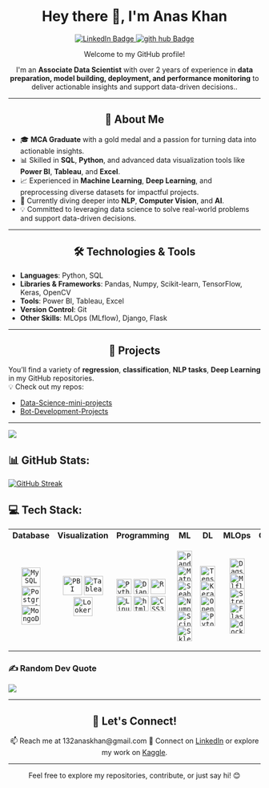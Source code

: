 <h1 align='center'> Hey there 👋, I'm Anas Khan</h1>

<p align="center">
  <a href="https://linkedin.com/in/mohammed-anas-khan-ab91531a4">
    <img src="https://img.shields.io/badge/-LinkedIn-0e76a8?style=flat-square&logo=Linkedin&logoColor=white" alt="LinkedIn Badge">
  </a>
  <a href="https://www.kaggle.com/fiq423ubf">
    <img src="https://img.shields.io/badge/-Kaggle-20beff?style=flat-square&logo=Kaggle&logoColor=white" alt ="gith hub Badge">
  </a>
</p>

<p align="center">Welcome to my GitHub profile! </p>
<p align="center">
  I'm an <strong>Associate Data Scientist</strong> with over 2 years of experience in <strong>data preparation, model building, deployment, and performance monitoring</strong> to deliver actionable insights and support data-driven decisions..

    
</p>


---

<h2 align="center">🌟 About Me</h2>

- 🎓 **MCA Graduate** with a gold medal and a passion for turning data into actionable insights.  
- 📊 Skilled in **SQL**, **Python**, and advanced data visualization tools like **Power BI**, **Tableau**, and **Excel**.  
- 📈 Experienced in **Machine Learning**, **Deep Learning**, and preprocessing diverse datasets for impactful projects.  
- 🤖 Currently diving deeper into **NLP**, **Computer Vision**, and **AI**.  
- 💡 Committed to leveraging data science to solve real-world problems and support data-driven decisions.  

---

<h2 align="center">🛠️ Technologies & Tools</h2>

- **Languages**: Python, SQL  
- **Libraries & Frameworks**: Pandas, Numpy, Scikit-learn, TensorFlow, Keras, OpenCV  
- **Tools**: Power BI, Tableau, Excel  
- **Version Control**: Git  
- **Other Skills**: MLOps (MLflow), Django, Flask  

---

<h2 align="center">📂 Projects</h2>

You’ll find a variety of **regression**, **classification**, **NLP tasks**, **Deep Learning** in my GitHub repositories.  
💡 Check out my repos:  
- [Data-Science-mini-projects](https://github.com/Makorg123/DataScience_Mini_Projects)  
- [Bot-Development-Projects](https://github.com/Makorg123/Bot-Development-Projects)  

---





[![](https://visitcount.itsvg.in/api?id=Makorg123&icon=5&color=0)](https://visitcount.itsvg.in)


## 📊 GitHub Stats:
[![GitHub Streak](https://streak-stats.demolab.com?user=Makorg123)](https://git.io/streak-stats)



## 💻 Tech Stack:

<table>
  <tr>
    <td align="center"><b>Database</b></td>
    <td align="center"><b>Visualization</b></td>
    <td align="center"><b>Programming</b>
    <td align="center"><b>ML</b></td>
    <td align="center"><b>DL</b></td>
    <td align="center"><b>MLOps</b></td>
    <td align="center"><b>Others</b></td>
  </tr>
  <tr>
    <td align="center">
      <code><img height = "38" src ='https://profilinator.rishav.dev/skills-assets/mysql-original-wordmark.svg' alt = 'MySQL'></code>
      <code><img height = "38" src ='https://profilinator.rishav.dev/skills-assets/postgresql-original-wordmark.svg' alt = 'Postgresql'></code> 
      <code><img height = "38" src ='https://profilinator.rishav.dev/skills-assets/mongodb-original-wordmark.svg' alt = 'MongoDB'></code>
    </td>
    <td align="center">
       <code><img height = "38" src ='https://profilinator.rishav.dev/skills-assets/powerbi.png' alt = 'PBI'></code>
       <code><img height = "38" src ='https://profilinator.rishav.dev/skills-assets/tableau.svg' alt = 'Tableau'></code>
       <code><img height = "38" src = 'https://ahana.io/wp-content/uploads/2021/04/looker_logo_meta_v0005.png' alt = 'Looker'></code>
    </td>
    <td align="center>
      <code><img height = "30" src = "https://profilinator.rishav.dev/skills-assets/css3-original-wordmark.svg" alt = 'CSS3'></code>
      <code><img height = "30" src ='https://profilinator.rishav.dev/skills-assets/python-original.svg' alt = 'Python'></code>
      <code><img height = "30" src ='https://profilinator.rishav.dev/skills-assets/django-original.svg' alt = 'Django'></code>
      <code><img height = "30" src ='https://profilinator.rishav.dev/skills-assets/r.svg' alt = 'R'></code>
      <code><img height = "30" src ='https://profilinator.rishav.dev/skills-assets/linux-original.svg' alt = 'Linux'></code>
      <code><img height = "30" src ='https://profilinator.rishav.dev/skills-assets/html5-original-wordmark.svg' alt = 'html5'></code>
      <code><img height = "30" src = "https://profilinator.rishav.dev/skills-assets/css3-original-wordmark.svg" alt = 'CSS3'></code>
    </td>
    <td align="center">
      <code><img height = "30" src = 'https://pandas.pydata.org/static/img/pandas.svg' alt ='Pandas'></code>
      <code><img height = "30" src = 'https://image.pngaaa.com/242/4152242-middle.png' alt ='Matplolib'></code>
      <code><img height = "30" src = 'https://seaborn.pydata.org/_images/logo-tall-lightbg.svg' alt ='Seaborn'></code>
      <code><img height = "30" src = 'https://w7.pngwing.com/pngs/134/662/png-transparent-numpy-hd-logo.png' alt = 'Numpy'></code>
      <code><img height = "30" src ='https://e7.pngegg.com/pngimages/665/534/png-clipart-scipy-numpy-python-scikit-learn-pip-others-miscellaneous-blue.png' alt ='Scipy'></code>
      <code><img height = "30" src ='https://upload.wikimedia.org/wikipedia/commons/0/05/Scikit_learn_logo_small.svg' alt = 'Sklearn'></code>
    </td>
    <td align="center">
      <code><img height = "30" src ='https://profilinator.rishav.dev/skills-assets/tensorflow-icon.svg' alt = 'Tensorflow'></code>
      <code><img height = "30" src ='https://profilinator.rishav.dev/skills-assets/keras.png' alt = 'Keras'></code>
      <code><img height = "30" src ='https://profilinator.rishav.dev/skills-assets/opencv-icon.svg' alt = 'OpenCV'></code>
      <code><img height = "30" src ='https://profilinator.rishav.dev/skills-assets/pytorch-icon.svg' alt = 'Pytorch'></code>
    </td>
    <td align="center">
      <code><img height = "30" src ='https://user-images.githubusercontent.com/611655/181510038-e38f4001-c304-411e-8f45-f71554eb9763.png' alt='Dagshub'></code>
      <code><img height = "30" src ='https://mlflow.org/docs/latest/_static/MLflow-logo-final-black.png' alt = 'Mlflow'></code>
      <code><img height = "30" src = 'https://cdn.analyticsvidhya.com/wp-content/uploads/2021/06/39595st.jpeg' alt = 'Streamlit'></code>
      <code><img height = "30" src ='https://profilinator.rishav.dev/skills-assets/flask.png' alt = 'Flask'></code>
      <code><img height = "30" src ='https://profilinator.rishav.dev/skills-assets/docker-original-wordmark.svg' alt = 'docker'></code> 
    </td>
    <td align="center">  
      <code><img height = "30" src ='https://w7.pngwing.com/pngs/862/624/png-transparent-aws-vector-brand-logos-icon.png' alt = 'AWS'></code>
      <code><img height = "30" src ='https://profilinator.rishav.dev/skills-assets/microsoft_azure-icon.svg' alt = 'Azure'></code>
      <code><img height = "30" src ='https://profilinator.rishav.dev/skills-assets/apache_hadoop-icon.svg'  alt = 'Hadoop'></code>
      <code><img height = "30" src ='https://upload.wikimedia.org/wikipedia/commons/thumb/b/bb/Apache_Hive_logo.svg/1200px-Apache_Hive_logo.svg.png' alt = 'Hive'></code>
      <code><img height = "30" src ='https://cdn-images-1.medium.com/max/851/1*nPcdyVwgcuEZiEZiRqApug.jpeg' alt ='PySpark'></code>
      <code><img height = "30" src = 'https://bootstrapstudio.io/assets/img/logo.png' alt = 'Boostrap Studio'></code>
      <code><img height = "30" src = 'https://upload.wikimedia.org/wikipedia/commons/thumb/5/5a/Vmware_workstation_16_icon.svg/1200px-Vmware_workstation_16_icon.svg.png' alt = 'VMWare'></code>
  </tr>
</table>



### ✍️ Random Dev Quote
![](https://quotes-github-readme.vercel.app/api?type=horizontal&theme=radical)

--- 
<h2 align="center">💬 Let's Connect!</h2>

<p align="center">
📫 Reach me at 132anaskhan@gmail.com 
🔗 Connect on <a href="https://linkedin.com/in/mohammed-anas-khan-ab91531a4">LinkedIn</a> or explore my work on <a href="https://www.kaggle.com/fiq423ubf">Kaggle</a>.  
</p>

---

<p align="center">Feel free to explore my repositories, contribute, or just say hi! 😊</p>


